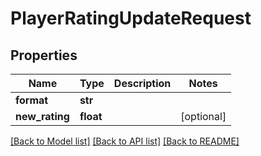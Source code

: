 # PlayerRatingUpdateRequest

## Properties
Name | Type | Description | Notes
------------ | ------------- | ------------- | -------------
**format** | **str** |  | 
**new_rating** | **float** |  | [optional] 

[[Back to Model list]](../README.md#documentation-for-models) [[Back to API list]](../README.md#documentation-for-api-endpoints) [[Back to README]](../README.md)

